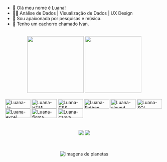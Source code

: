 
- 👋 Olá meu nome é Luana!
- 👩‍💻 Análise de Dados | Visualização de Dados | UX Design
- 🔎 Sou apaixonada por pesquisas e música.
- 🐶 Tenho um cachorro chamado Ivan.



<br>

<div align="center">
  <a href="https://github.com/Luana-RodriguesdaSilva"></a>
  <img height="180em" src="https://github-readme-stats.vercel.app/api?username=Luana-RodriguesdaSilva&show_icons=true&theme=synthwave&include_all_commits=false&count_private=false"/>
  <img height="180em" src="https://github-readme-stats.vercel.app/api/top-langs/?username=Luana-RodriguesdaSilva&layout=compact&langs_count=7&theme=synthwave"/>
</div>
  
  <div style="display: inline_block"><br>
  <img align="center" alt="Luana-Js" height="30" width="80" src="https://img.shields.io/badge/JavaScript-F7DF1E?style=for-the-badge&logo=javascript&logoColor=black">
  <img align="center" alt="Luana-HTML" height="30" width="80" src="https://img.shields.io/badge/HTML-239120?style=for-the-badge&logo=html5&logoColor=white">
  <img align="center" alt="Luana-CSS" height="30" width="80" src="https://img.shields.io/badge/CSS-239120?&style=for-the-badge&logo=css3&logoColor=white">
  <img align="center" alt="Luana-Python" height="30" width="80" src="https://img.shields.io/badge/Python-3776AB?style=for-the-badge&logo=python&logoColor=white">
  <img align="center" alt="Luana-clound" height="30" width="80" src="https://img.shields.io/badge/Google_Cloud-4285F4?style=for-the-badge&logo=google-cloud&logoColor=white">
  <img align="center" alt="Luana-SQL" height="30" width="80" src="https://img.shields.io/badge/PostgreSQL-316192?style=for-the-badge&logo=postgresql&logoColor=white">
  <img align="center" alt="Luana-excel" height="30" width="80" src="https://img.shields.io/badge/Microsoft_Excel-217346?style=for-the-badge&logo=microsoft-excel&logoColor=white">
  <img align="center" alt="Luana-figma" height="30" width="80" src="https://img.shields.io/badge/Figma-F24E1E?style=for-the-badge&logo=figma&logoColor=white">
  <img align="center" alt="Luana-canva" height="30" width="80" src="https://img.shields.io/badge/Canva-%2300C4CC.svg?&style=for-the-badge&logo=Canva&logoColor=white">
  </div>
  
  #
  <div align="center">
     <a href="https://www.linkedin.com/in/luana-rodriguesdasilva/" target="_blank"><img src="https://img.shields.io/badge/-LinkedIn-%230077B5?style=for-the-badge&logo=linkedin&logoColor=white" target="_blank"></a> 
    <a href = "mailto:luana1987r@gmail.com"><img loading="lazy" src="https://img.shields.io/badge/Gmail-D14836?style=for-the-badge&logo=gmail&logoColor=white" target="_blank"></a>
 </div>    
     
<div align="center"style="display: inline_block"><br><br>

![Imagens de planetas](https://github.com/Luana-RodriguesdaSilva/Luana-RodriguesdaSilva/assets/106934139/f7a26aa6-e8e2-454d-9706-01dac3c04a4d)


</div>
  

  

